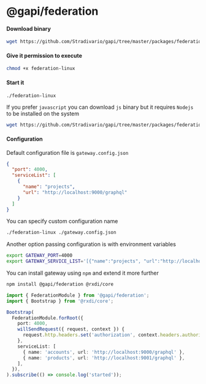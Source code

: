 # @gapi/federation

#### Download binary

```bash
wget https://github.com/Stradivario/gapi/tree/master/packages/federation/bin/federation-linux
```

#### Give it permission to execute

```bash
chmod +x federation-linux
```

#### Start it

```bash
./federation-linux
```

If you prefer `javascript` you can download `js` binary but it requires `Nodejs` to be installed on the system

```bash
wget https://github.com/Stradivario/gapi/tree/master/packages/federation/bin/federation-linux.js
```

#### Configuration

Default configuration file is `gateway.config.json`

```json
{
  "port": 4000,
  "serviceList": [
    {
      "name": "projects",
      "url": "http://localhost:9000/graphql"
    }
  ]
}
```

You can specify custom configuration name

```bash
./federation-linux ./gateway.config.json
```

Another option passing configuration is with environment variables

```bash
export GATEWAY_PORT=4000
export GATEWAY_SERVICE_LIST='[{"name":"projects", "url":"http://localhost:9000/graphql"}]'
```

You can install gateway using `npm` and extend it more further

```bash
npm install @gapi/federation @rxdi/core
```

```ts
import { FederationModule } from '@gapi/federation';
import { Bootstrap } from '@rxdi/core';

Bootstrap(
  FederationModule.forRoot({
    port: 4000,
    willSendRequest({ request, context }) {
      request.http.headers.set('authorization', context.headers.authorization);
    },
    serviceList: [
      { name: 'accounts', url: 'http://localhost:9000/graphql' },
      { name: 'products', url: 'http://localhost:9001/graphql' },
    ],
  }),
).subscribe(() => console.log('started'));
```
